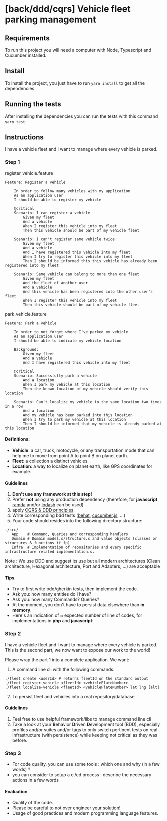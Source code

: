 # [back/ddd/cqrs] Vehicle fleet parking management

## Requirements

To run this project you will need a computer with Node, Typescript and Cucumber installed.

## Install

To install the project, you just have to run `yarn install` to get all the dependencies

## Running the tests

After installing the dependencies you can run the tests with this command `yarn test`.

## Instructions

I have a vehicle fleet and I want to manage where every vehicle is parked.

### Step 1

register_vehicle.feature

```feature
Feature: Register a vehicle

    In order to follow many vehicles with my application
    As an application user
    I should be able to register my vehicle

    @critical
    Scenario: I can register a vehicle
        Given my fleet
        And a vehicle
        When I register this vehicle into my fleet
        Then this vehicle should be part of my vehicle fleet

    Scenario: I can't register same vehicle twice
        Given my fleet
        And a vehicle
        And I have registered this vehicle into my fleet
        When I try to register this vehicle into my fleet
        Then I should be informed this this vehicle has already been registered into my fleet

    Scenario: Same vehicle can belong to more than one fleet
        Given my fleet
        And the fleet of another user
        And a vehicle
        And this vehicle has been registered into the other user's fleet
        When I register this vehicle into my fleet
        Then this vehicle should be part of my vehicle fleet
```

park_vehicle.feature

```feature
Feature: Park a vehicle

    In order to not forget where I've parked my vehicle
    As an application user
    I should be able to indicate my vehicle location

    Background:
        Given my fleet
        And a vehicle
        And I have registered this vehicle into my fleet

    @critical
    Scenario: Successfully park a vehicle
        And a location
        When I park my vehicle at this location
        Then the known location of my vehicle should verify this location

    Scenario: Can't localize my vehicle to the same location two times in a row
        And a location
        And my vehicle has been parked into this location
        When I try to park my vehicle at this location
        Then I should be informed that my vehicle is already parked at this location
```

#### Definitions:

- **Vehicle**: a car, truck, motocycle, or any transportation mode that can help me to move from point A to point B on planet earth.
- **Fleet**: a collection a distinct vehicles.
- **Location**: a way to localize on planet earth, like GPS coordinates for example.

#### Guidelines

1. **Don't use any framework at this step!**
2. Prefer **not** using any production dependency (therefore, for **javascript** [ramda](https://www.npmjs.com/package/ramda) and/or [lodash](https://www.npmjs.com/package/lodash) can be used)
3. apply [CQRS & DDD principles](https://martinfowler.com/tags/domain%20driven%20design.html).
4. Write corresponding bdd tests ([behat](https://behat.org/en/latest/), [cucumber.js](https://cucumber.io/docs/installation/javascript/), ...)
5. Your code should resides into the following directory structure:

```shell
./src/
   App    # Command, Queries and corresponding handlers
   Domain # Domain model.s/structure.s and value objects (classes or structures & functions if fp)
   Infra  # Implementation of repositories and every specific infrastructure related implementation.s.
```

Note : We use DDD and suggest its use but all modern architectures (Clean architecture, Hexagonal architecture, Port and Adapters, ...) are acceptable

#### Tips

- Try to first write bdd/gherkin tests, then implement the code.
- Ask you: how many entities do I have?
- Ask you: how many Commands? Queries?
- At the moment, you don't have to persist data elsewhere than **in memory**.
- Here's an indication of ≈ expected number of line of codes, for implementations in **php** and **javascript**:

### Step 2

I have a vehicle fleet and I want to manage where every vehicle is parked.
This is the second part, we now want to expose our work to the world!

Please wrap the part 1 into a complete application. We want:

1. A command line cli with the following commands:

```shell
./fleet create <userId> # returns fleetId on the standard output
./fleet register-vehicle <fleetId> <vehiclePlateNumber>
./fleet localize-vehicle <fleetId> <vehiclePlateNumber> lat lng [alt]
```

2. To persist fleet and vehicles into a real repository/database.

#### Guidelines

1. Feel free to use helpful framework/libs to manage command line cli
2. Take a look at your **B**ehavior **D**riven **D**evelopment tool (BDD), especially profiles and/or suites and/or tags to only switch pertinent tests on real infrastructure (with persistence) while keeping not critical as they was before.

### Step 3

- For code quality, you can use some tools : which one and why (in a few words) ?
- you can consider to setup a ci/cd process : describe the necessary actions in a few words

#### Evaluation

- Quality of the code.
- Please be careful to not over engineer your solution!
- Usage of good practices and modern programming language features.
